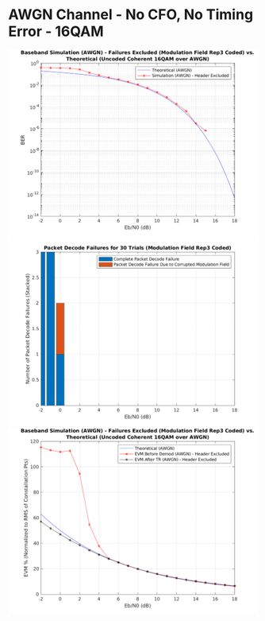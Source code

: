 # AWGN Channel - No CFO, No Timing Error - 16QAM

![BER](./AWGN_NoImparements_16QAM_BER.png)
![Failures](./AWGN_NoImparements_16QAM_Failures.png)
![EVM](./AWGN_NoImparements_16QAM_EVM.png)